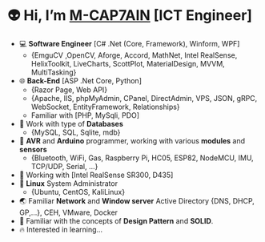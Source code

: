 # 👽 Hi, I’m  **[M-CAP7AIN](https://ictcaptain.blog.ir/)** [ICT Engineer]

- 💻 **Software Engineer** [C# .Net (Core, Framework), Winform, WPF]
  - {EmguCV ,OpenCV, Aforge, Accord, MathNet, Intel RealSense, HelixToolkit, LiveCharts, ScottPlot, MaterialDesign, MVVM, MultiTasking}
- 🌐 **Back-End** [ASP .Net Core, Python]
  - {Razor Page, Web API}
  -  {Apache, IIS, phpMyAdmin, CPanel, DirectAdmin, VPS, JSON, gRPC, WebSocket, EntityFramework, Relationships}
  -  Familiar with [PHP, MySqli, PDO]
- 📙 Work with type of **Databases**
  - {MySQL, SQL, Sqlite, mdb}
- 🤖 **AVR** and **Arduino** programmer, working with various **modules** and **sensors**
  -  {Bluetooth, WiFi, Gas, Raspberry Pi, HC05, ESP82, NodeMCU, IMU, TCP/UDP, Serial, ...}
- 🦄 Working with [Intel RealSense SR300, D435]
- 🚀 **Linux** System Administrator
  - {Ubuntu, CentOS, KaliLinux}
- 🌏 Familiar **Network** and **Window server** Active Directory {DNS, DHCP, GP,...}, CEH, VMware, Docker
- 🍹 Familiar with the concepts of **Design Pattern** and **SOLID**.
- 🔥 Interested in learning...




